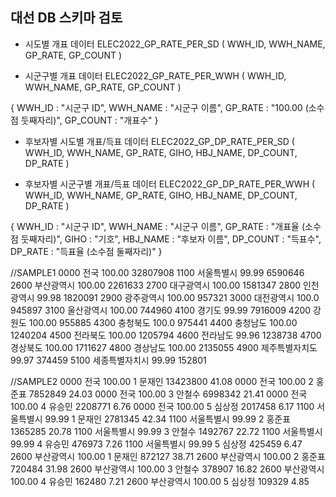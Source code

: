 ## 대선 DB 스키마 검토


- 시도별 개표 데이터
ELEC2022_GP_RATE_PER_SD ( WWH_ID, WWH_NAME, GP_RATE, GP_COUNT )

- 시군구별 개표 데이터
ELEC2022_GP_RATE_PER_WWH ( WWH_ID, WWH_NAME, GP_RATE, GP_COUNT )

{
    WWH_ID : "시군구 ID",
    WWH_NAME : "시군구 이름",
    GP_RATE : "100.00 (소수점 둣째자리)",
    GP_COUNT : "개표수"
}

- 후보자별 시도별 개표/득표 데이터
ELEC2022_GP_DP_RATE_PER_SD ( WWH_ID, WWH_NAME, GP_RATE, GIHO, HBJ_NAME, DP_COUNT, DP_RATE )

- 후보자별 시군구별 개표/득표 데이터
ELEC2022_GP_DP_RATE_PER_WWH ( WWH_ID, WWH_NAME, GP_RATE, GIHO, HBJ_NAME, DP_COUNT, DP_RATE )

{
    WWH_ID : "시군구 ID",
    WWH_NAME : "시군구 이름",
    GP_RATE : "개표율 (소수점 둣째자리)",
    GIHO : "기호",
    HBJ_NAME : "후보자 이름",
    DP_COUNT : "득표수",
    DP_RATE : "득표율 (소수점 둘째자리)"
}

//SAMPLE1
0000	전국	100.00	32807908
1100	서울특별시	99.99	6590646
2600	부산광역시	100.00	2261633
2700	대구광역시	100.00	1581347
2800	인천광역시	99.98	1820091
2900	광주광역시	100.00	957321
3000	대전광역시	100.0	945897
3100	울산광역시	100.00	744960
4100	경기도	99.99	7916009
4200	강원도	100.00	955885
4300	충청북도	100.0	975441
4400	충청남도	100.00	1240204
4500	전라북도	100.00	1205794
4600	전라남도	99.96	1238738
4700	경상북도	100.00	1711627
4800	경상남도	100.00	2135055
4900	제주특별자치도	99.97	374459
5100	세종특별자치시	99.99	152801

//SAMPLE2
0000	전국	100.00	1	문재인	13423800	41.08
0000	전국	100.00	2	홍준표	7852849	24.03
0000	전국	100.00	3	안철수	6998342	21.41
0000	전국	100.00	4	유승민	2208771	6.76
0000	전국	100.00	5	심상정	2017458	6.17
1100	서울특별시	99.99	1	문재인	2781345	42.34
1100	서울특별시	99.99	2	홍준표	1365285	20.78
1100	서울특별시	99.99	3	안철수	1492767	22.72
1100	서울특별시	99.99	4	유승민	476973	7.26
1100	서울특별시	99.99	5	심상정	425459	6.47
2600	부산광역시	100.00	1	문재인	872127	38.71
2600	부산광역시	100.00	2	홍준표	720484	31.98
2600	부산광역시	100.00	3	안철수	378907	16.82
2600	부산광역시	100.00	4	유승민	162480	7.21
2600	부산광역시	100.00	5	심상정	109329	4.85

